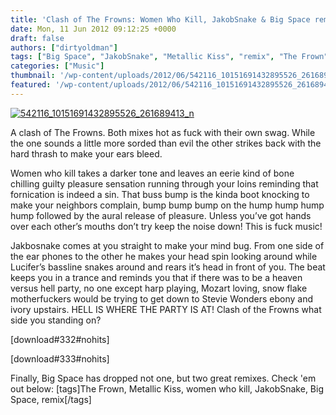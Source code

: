 ```yaml
---
title: 'Clash of The Frowns: Women Who Kill, JakobSnake & Big Space remix Metallic Kiss'
date: Mon, 11 Jun 2012 09:12:25 +0000
draft: false
authors: ["dirtyoldman"]
tags: ["Big Space", "JakobSnake", "Metallic Kiss", "remix", "The Frown", "women who kill"]
categories: ["Music"]
thumbnail: '/wp-content/uploads/2012/06/542116_10151691432895526_261689413_n-150x150.jpg'
featured: '/wp-content/uploads/2012/06/542116_10151691432895526_261689413_n-304x190.jpg'
---
```


[![](/wp-content/uploads/2012/06/542116_10151691432895526_261689413_n.jpg "542116_10151691432895526_261689413_n")](/2012/06/11/clash-of-the-frowns-women-who-kill-jakobsnake-big-space-remix-metallic-kiss/542116_10151691432895526_261689413_n/)

A clash of The Frowns. Both mixes hot as fuck with their own swag. While the one sounds a little more sorded than evil the other strikes back with the hard thrash to make your ears bleed.

Women who kill takes a darker tone and leaves an eerie kind of bone chilling guilty pleasure sensation running through your loins reminding that fornication is indeed a sin. That buss bump is the kinda boot knocking to make your neighbors complain, bump bump bump on the hump hump hump hump followed by the aural release of pleasure. Unless you’ve got hands over each other’s mouths don’t try keep the noise down! This is fuck music!

Jakbosnake comes at you straight to make your mind bug. From one side of the ear phones to the other he makes your head spin looking around while Lucifer’s bassline snakes around and rears it’s head in front of you. The beat keeps you in a trance and reminds you that if there was to be a heaven versus hell party, no one except harp playing, Mozart loving, snow flake motherfuckers would be trying to get down to Stevie Wonders ebony and ivory upstairs. HELL IS WHERE THE PARTY IS AT! Clash of the Frowns what side you standing on?

\[download#332#nohits\]

\[download#333#nohits\]

Finally, Big Space has dropped not one, but two great remixes. Check 'em out below: \[tags\]The Frown, Metallic Kiss, women who kill, JakobSnake, Big Space, remix\[/tags\]